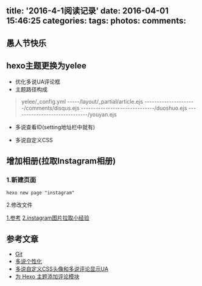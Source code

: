 title: '2016-4-1阅读记录'
date: 2016-04-01 15:46:25
categories:
tags:
photos:
comments:
---
## 愚人节快乐

<!-- more -->

## hexo主题更换为yelee
* 优化多说UA评论框
* 主题路径构成
> yelee/_config.yml
-----/layout/_partial/article.ejs
---------------------/comments/disqus.ejs
------------------------------/duoshuo.ejs
------------------------------/youyan.ejs



* 多说查看ID(setting地址栏中就有)
 
* 多说自定义CSS

## 增加相册(拉取Instagram相册)
### 1.新建页面

```
hexo new page "instagram"
```

2.修改文件

[1.参考](https://github.com/litten/hexo-theme-yilia/wiki/%E5%90%8C%E6%AD%A5%E4%BD%A0%E7%9A%84instagram%E5%9B%BE%E7%89%87)
[2.instagram图片拉取小经验](http://litten.github.io/2014/03/03/instagram-api-ex/)

## 参考文章

* [Git](https://github.com/MOxFIVE/hexo-theme-yelee)
* [多说个性化](http://moxfive.xyz/2015/09/29/duoshuo-style)
* [多说自定义CSS头像和多说评论显示UA](http://wsgzao.github.io/post/duoshuo/#%E5%A4%9A%E8%AF%B4%E5%90%8E%E5%8F%B0%E8%87%AA%E5%AE%9A%E4%B9%89CSS)
* [为 Hexo 主题添加评论模块](http://www.tuicool.com/articles/jq2Aj2Z)


